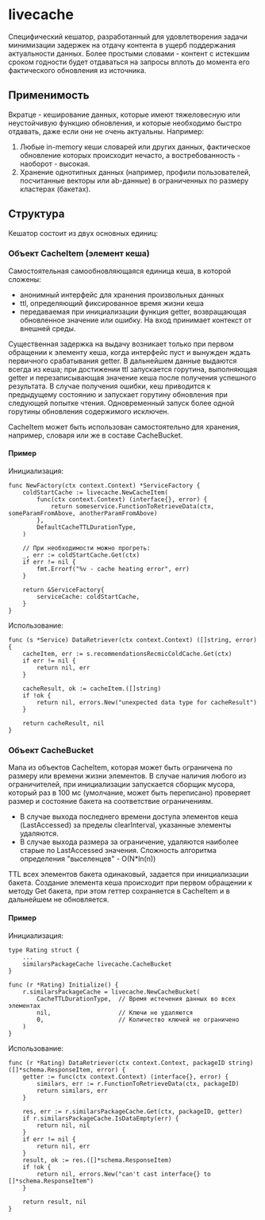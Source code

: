 # livecache

Специфический кешатор, разработанный для удовлетворения задачи минимизации задержек на отдачу контента в ущерб поддержания актуальности данных. Более простыми словами - контент с истекшим сроком годности будет отдаваться на запросы вплоть до момента его фактического обновления из источника.

## Применимость

Вкратце - кеширование данных, которые имеют тяжеловесную или неустойчивую функцию обновления, и которые необходимо быстро отдавать, даже если они не очень актуальны. Например:
1. Любые in-memory кеши словарей или других данных, фактическое обновление которых происходит нечасто, а востребованность - наоборот - высокая.
2. Хранение однотипных данных (например, профили пользователей, посчитанные векторы или ab-данные) в ограниченных по размеру кластерах (бакетах).

## Структура

Кешатор состоит из двух основных единиц:

### Объект CacheItem (элемент кеша)

Самостоятельная самообновляющаяся единица кеша, в которой сложены: 
- анонимный интерфейс для хранения произвольных данных
- ttl, определяющий фиксированное время жизни кеша
- передаваемая при инициализации функция getter, возвращающая обновленное значение или ошибку. На вход принимает контекст от внешней среды.

Существенная задержка на выдачу возникает только при первом обращении к элементу кеша, когда интерфейс пуст и вынужден ждать первичного срабатывания getter. В дальнейшем данные выдаются всегда из кеша; при достижении ttl запускается горутина, выполняющая getter и перезаписывающая значение кеша после получения успешного результата. В случае получения ошибки, кеш приводится к предыдущему состоянию и запускает горутину обновления при следующей попытке чтения. Одновременный запуск более одной горутины обновления содержимого исключен.

CacheItem может быть использован самостоятельно для хранения, например, словаря или же в составе CacheBucket.

#### Пример
Инициализация:
 
    func NewFactory(ctx context.Context) *ServiceFactory {
        coldStartCache := livecache.NewCacheItem(
            func(ctx context.Context) (interface{}, error) {
                return someservice.FunctionToRetrieveData(ctx, someParamFromAbove, anotherParamFromAbove)
            },
            DefaultCacheTTLDurationType,
        )
    
        // При необходимости можно прогреть:
        _, err := coldStartCache.Get(ctx)
        if err != nil {
            fmt.Errorf("%v - cache heating error", err)
        }
    
        return &ServiceFactory{
            serviceCache: coldStartCache,
        }
    }

Использование:

    func (s *Service) DataRetriever(ctx context.Context) ([]string, error) {
        cacheItem, err := s.recommendationsRecmicColdCache.Get(ctx)
        if err != nil {
            return nil, err
        }
    
        cacheResult, ok := cacheItem.([]string)
        if !ok {
            return nil, errors.New("unexpected data type for cacheResult")
        }
    
        return cacheResult, nil
    }

### Объект CacheBucket

Мапа из объектов CacheItem, которая может быть ограничена по размеру или времени жизни элементов. В случае наличия любого из ограничителей, при инициализации запускается сборщик мусора, который раз в 100 мс (умолчание, может быть переписано) проверяет размер и состояние бакета на соответствие ограничениям. 
- В случае выхода последнего времени доступа элементов кеша (LastAccessed) за пределы clearInterval, указанные элементы удаляются. 
- В случае выхода размера за ограничение, удаляются наиболее старые по LastAccessed значения. Сложность алгоритма определения "выселенцев" - O(N*ln(n))

TTL всех элементов бакета одинаковый, задается при инициализации бакета. Создание элемента кеша происходит при первом обращении к методу Get бакета, при этом геттер сохраняется в CacheItem и в дальнейшем не обновляется.

#### Пример
Инициализация:

    type Rating struct {
        ...
        similarsPackageCache livecache.CacheBucket
    }
    
    func (r *Rating) Initialize() {
        r.similarsPackageCache = livecache.NewCacheBucket(
            CacheTTLDurationType,  // Время истечения данных во всех элементах
            nil,                   // Ключи не удаляются
            0,                     // Количество ключей не ограничено
        )
    }

Использование:

    func (r *Rating) DataRetriever(ctx context.Context, packageID string) ([]*schema.ResponseItem, error) {
        getter := func(ctx context.Context) (interface{}, error) {
            similars, err := r.FunctionToRetrieveData(ctx, packageID)
            return similars, err
        }
    
        res, err := r.similarsPackageCache.Get(ctx, packageID, getter)
        if r.similarsPackageCache.IsDataEmpty(err) {
            return nil, nil
        }
        if err != nil {
            return nil, err
        }
        result, ok := res.([]*schema.ResponseItem)
        if !ok {
            return nil, errors.New("can't cast interface{} to []*schema.ResponseItem")
        }
    
        return result, nil
    }
